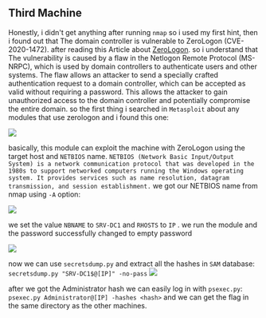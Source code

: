 ## Third Machine

Honestly, i didn't get anything after running `nmap` so i used my first hint, then i found out that The domain controller is vulnerable to ZeroLogon (CVE-2020-1472).
after reading this Article about [ZeroLogon](https://dirkjanm.io/a-different-way-of-abusing-zerologon/).
so i understand that The vulnerability is caused by a flaw in the Netlogon Remote Protocol (MS-NRPC), which is used by domain controllers to authenticate users and other systems. The flaw allows an attacker to send a specially crafted authentication request to a domain controller, which can be accepted as valid without requiring a password. This allows the attacker to gain unauthorized access to the domain controller and potentially compromise the entire domain.
so the first thing i searched in `Metasploit` about any modules that use zerologon
and i found this one:

![](https://i.ibb.co/Zmzcc15/Screen-Shot-2022-12-29-at-10-41-16-AM.png)

basically, this module can exploit the machine with ZeroLogon using the target host and `NETBIOS` name.
`NETBIOS (Network Basic Input/Output System) is a network communication protocol that was developed in the 1980s to support networked computers running the Windows operating system. It provides services such as name resolution, datagram transmission, and session establishment.`
we got our NETBIOS name from nmap using `-A` option:

![](https://i.ibb.co/bgYLD7F/Screen-Shot-2022-12-29-at-11-42-52-AM.png)

we set the value `NBNAME` to `SRV-DC1` and `RHOSTS` to `IP` .
we run the module and the password successfully changed to empty password

![](https://i.ibb.co/k6bVQSn/Screen-Shot-2022-12-29-at-11-50-01-AM.png)

now we can use `secretsdump.py` and extract all the hashes in `SAM` database:
`secretsdump.py "SRV-DC1$@[IP]" -no-pass`
![](https://i.ibb.co/7WKFjqP/Screen-Shot-2022-12-29-at-12-00-46-PM.png)

after we got the Administrator hash we can easily log in with `psexec.py`:
`psexec.py Administrator@[IP] -hashes <hash>`
and we can get the flag in the same directory as the other machines.
